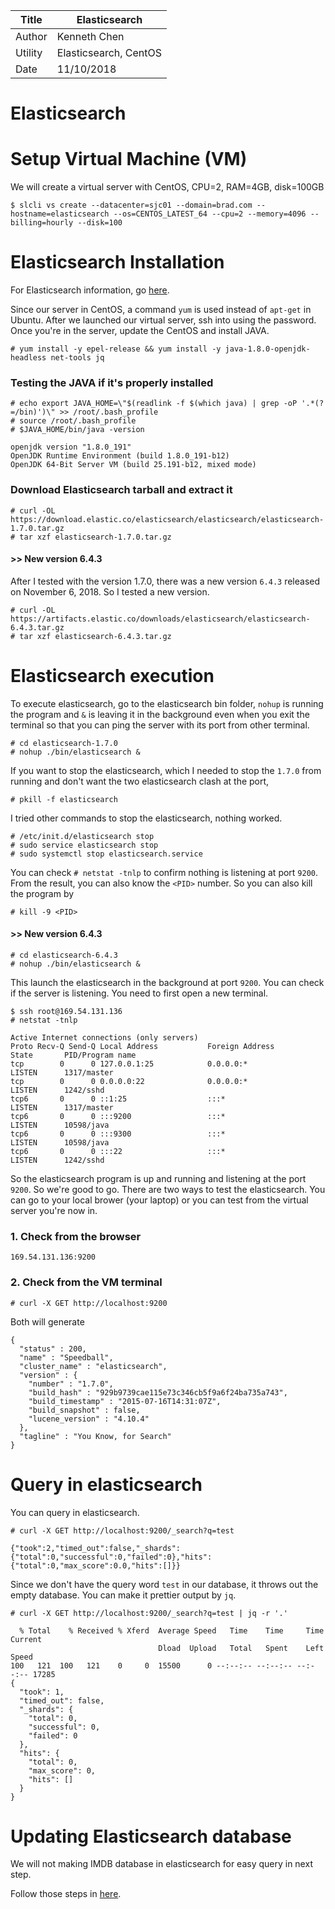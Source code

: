 |Title |  Elasticsearch  |
|-----------|----------------------------------|
|Author | Kenneth Chen |
|Utility | Elasticsearch, CentOS |
|Date | 11/10/2018 |

# Elasticsearch

# Setup Virtual Machine (VM)

We will create a virtual server with CentOS, CPU=2, RAM=4GB, disk=100GB
```
$ slcli vs create --datacenter=sjc01 --domain=brad.com --hostname=elasticsearch --os=CENTOS_LATEST_64 --cpu=2 --memory=4096 --billing=hourly --disk=100
```

# Elasticsearch Installation

For Elasticsearch information, go <a href=https://www.elastic.co/downloads/elasticsearch>here</a>. 

Since our server in CentOS, a command `yum` is used instead of `apt-get` in Ubuntu. After we launched our virtual server, ssh into using the password. Once you're in the server, update the CentOS and install JAVA. 

```
# yum install -y epel-release && yum install -y java-1.8.0-openjdk-headless net-tools jq
```

### Testing the JAVA if it's properly installed
```
# echo export JAVA_HOME=\"$(readlink -f $(which java) | grep -oP '.*(?=/bin)')\" >> /root/.bash_profile
# source /root/.bash_profile
# $JAVA_HOME/bin/java -version

openjdk version "1.8.0_191"
OpenJDK Runtime Environment (build 1.8.0_191-b12)
OpenJDK 64-Bit Server VM (build 25.191-b12, mixed mode)
```

### Download Elasticsearch tarball and extract it
```
# curl -OL https://download.elastic.co/elasticsearch/elasticsearch/elasticsearch-1.7.0.tar.gz
# tar xzf elasticsearch-1.7.0.tar.gz
```

#### >> New version 6.4.3 
After I tested with the version 1.7.0, there was a new version `6.4.3` released on November 6, 2018. So I tested a new version. 
```
# curl -OL https://artifacts.elastic.co/downloads/elasticsearch/elasticsearch-6.4.3.tar.gz
# tar xzf elasticsearch-6.4.3.tar.gz
```

# Elasticsearch execution

To execute elasticsearch, go to the elasticsearch bin folder, `nohup` is running the program and `&` is leaving it in the background even when you exit the terminal so that you can ping the server with its port from other terminal. 
```
# cd elasticsearch-1.7.0
# nohup ./bin/elasticsearch &
```
If you want to stop the elasticsearch, which I needed to stop the `1.7.0` from running and don't want the two elasticsearch clash at the port, 
```
# pkill -f elasticsearch
```
I tried other commands to stop the elasticsearch, nothing worked. 
```
# /etc/init.d/elasticsearch stop
# sudo service elasticsearch stop
# sudo systemctl stop elasticsearch.service
```
You can check `# netstat -tnlp` to confirm nothing is listening at port `9200`. From the result, you can also know the `<PID>` number. So you can also kill the program by 
```
# kill -9 <PID>
```

#### >> New version 6.4.3 
```
# cd elasticsearch-6.4.3
# nohup ./bin/elasticsearch &
```

This launch the elasticsearch in the background at port `9200`. You can check if the server is listening. You need to first open a new terminal. 
```
$ ssh root@169.54.131.136
# netstat -tnlp 

Active Internet connections (only servers)
Proto Recv-Q Send-Q Local Address           Foreign Address         State       PID/Program name    
tcp        0      0 127.0.0.1:25            0.0.0.0:*               LISTEN      1317/master         
tcp        0      0 0.0.0.0:22              0.0.0.0:*               LISTEN      1242/sshd           
tcp6       0      0 ::1:25                  :::*                    LISTEN      1317/master         
tcp6       0      0 :::9200                 :::*                    LISTEN      10598/java          
tcp6       0      0 :::9300                 :::*                    LISTEN      10598/java          
tcp6       0      0 :::22                   :::*                    LISTEN      1242/sshd   
```
So the elasticsearch program is up and running and listening at the port `9200`. So we're good to go. There are two ways to test the elasticsearch. You can go to your local brower (your laptop) or you can test from the virtual server you're now in. 

### 1. Check from the browser
```
169.54.131.136:9200
```
### 2. Check from the VM terminal
```
# curl -X GET http://localhost:9200
```
Both will generate 
```
{
  "status" : 200,
  "name" : "Speedball",
  "cluster_name" : "elasticsearch",
  "version" : {
    "number" : "1.7.0",
    "build_hash" : "929b9739cae115e73c346cb5f9a6f24ba735a743",
    "build_timestamp" : "2015-07-16T14:31:07Z",
    "build_snapshot" : false,
    "lucene_version" : "4.10.4"
  },
  "tagline" : "You Know, for Search"
}
```
# Query in elasticsearch
You can query in elasticsearch. 
```
# curl -X GET http://localhost:9200/_search?q=test

{"took":2,"timed_out":false,"_shards":{"total":0,"successful":0,"failed":0},"hits":{"total":0,"max_score":0.0,"hits":[]}}
```
Since we don't have the query word `test` in our database, it throws out the empty database. You can make it prettier output by `jq`. 

```
# curl -X GET http://localhost:9200/_search?q=test | jq -r '.'

  % Total    % Received % Xferd  Average Speed   Time    Time     Time  Current
                                 Dload  Upload   Total   Spent    Left  Speed
100   121  100   121    0     0  15500      0 --:--:-- --:--:-- --:--:-- 17285
{
  "took": 1,
  "timed_out": false,
  "_shards": {
    "total": 0,
    "successful": 0,
    "failed": 0
  },
  "hits": {
    "total": 0,
    "max_score": 0,
    "hits": []
  }
}
```
# Updating Elasticsearch database

We will not making IMDB database in elasticsearch for easy query in next step. 

Follow those steps in <a href=https://github.com/kckenneth/Elasticsearch/blob/master/imdb_elasticsearch.md>here</a>.




